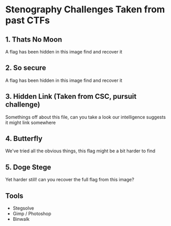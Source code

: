 # Stenography Challenges Taken from past CTFs

## 1. Thats No Moon
A flag has been hidden in this image find and recover it

## 2. So secure
A flag has been hidden in this image find and recover it

## 3. Hidden Link (Taken from CSC, pursuit challenge)
Somethings off about this file, can you take a look our intelligence suggests it might link somewhere

## 4. Butterfly
We've tried all the obvious things, this flag might be a bit harder to find

## 5. Doge Stege
Yet harder still! can you recover the full flag from this image?

## Tools
* Stegsolve
* Gimp / Photoshop
* Binwalk
